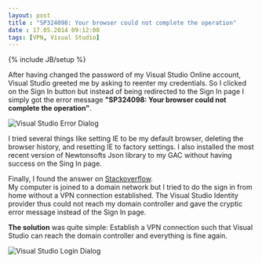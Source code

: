 ```yaml
---
layout: post
title : "SP324098: Your browser could not complete the operation"
date : 17.05.2014 09:12:00
tags: [VPN, Visual Studio]
---
```

{% include JB/setup %}

After having changed the password of my Visual Studio Online account, Visual Studio greeted me by asking to reenter my credentials. So I clicked on the Sign In button but instead of being redirected to the Sign In page I simply got the error message **"SP324098: Your browser could not complete the operation"**.

 ![Visual Studio Error Dialog](http://janmolnar.blob.core.windows.net/public/2014-05-17-Sorry.PNG) 

 I tried several things like setting IE to be my default browser, deleting the browser history, and resetting IE to factory settings. I also installed the most recent version of Newtonsofts Json library to my GAC without having success on the Sing In page. 

 Finally, I found the answer on [Stackoverflow](http://stackoverflow.com/questions/20272942/vs-2012-tfs-stuck-on-loading-identity-providers).  
 My computer is joined to a domain network but I tried to do the sign in from home without a VPN connection established. The Visual Studio Identity provider thus could not reach my domain controller and gave the cryptic error message instead of the Sign In page. 

 **The solution** was quite simple: Establish a VPN connection such that Visual Studio can reach the domain controller and everything is fine again.

 ![Visual Studio Login Dialog](http://janmolnar.blob.core.windows.net/public/2014-05-17-Success.PNG) 
